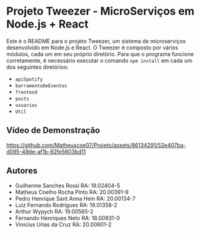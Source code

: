 # Projeto Tweezer - MicroServiços em Node.js + React

Este é o README para o projeto Tweezer, um sistema de microserviços desenvolvido em Node.js e React. O Tweezer é composto por vários módulos, cada um em seu próprio diretório. Para que o programa funcione corretamente, é necessário executar o comando `npm install` em cada um dos seguintes diretórios:

- `apiSpotify`
- `barramentoDeEventos`
- `frontend`
- `posts`
- `usuarios`
- `Util`

## Vídeo de Demonstração



https://github.com/Matheuscoe07/Projeto/assets/86134291/52e407ba-d095-49de-af1b-92fe5603bd11



## Autores

- Guilherme Sanches Rossi RA: 19.02404-5
- Matheus Coelho Rocha Pinto RA: 20.00391-9
- Pedro Henrique Sant Anna Hein RA: 20.00134-7
- Luiz Fernando Rodrigues RA: 19.01358-2
- Arthur Wypych RA: 19.00565-2
- Fernando Henriques Neto RA: 18.00931-0
- Vinicius Urias da Cruz RA: 20.00601-2
